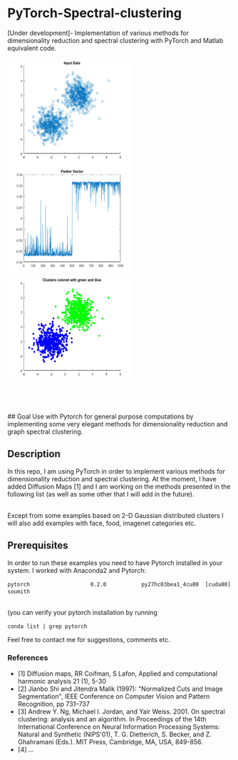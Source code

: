 # PyTorch-Spectral-clustering
[Under development]- Implementation of various methods for dimensionality reduction and spectral clustering with PyTorch and Matlab equivalent code.
<br />
<p float="left">
<img src="InputData.png" alt="Input Data" title="Input Data" width="280" height="240"/>
<img src="FiedlerVector.png" alt="Fiedler Vector" title="Fiedler Vector" width="280" height="240"/>
<img src="Clusters.png" alt="Clusters" title="Clusters" width="280" height="240"/>
</p>
<br/><br/> 
 
<br />
## Goal
Use with Pytorch for general purpose computations by implementing some very elegant methods for dimensionality reduction and graph spectral clustering. 
<br />

## Description
In this repo, I am using PyTorch in order to implement various methods for dimensionality reduction and spectral clustering.
At the moment, I have added Diffusion Maps [1] and I am working on the methods presented in the following list (as well as some other that I will add in the future).  
<br />

Except from some examples based on 2-D Gaussian distributed clusters I will also add examples with face, food, imagenet categories etc.
<br />


## Prerequisites
In order to run these examples you need to have Pytorch installed in your system. I worked with Anaconda2 and Pytorch:<br />

    pytorch                   0.2.0           py27hc03bea1_4cu80  [cuda80]  soumith
<br />
(you can verify your pytorch installation by running 

    conda list | grep pytorch

Feel free to contact me for suggestions, comments etc.

### References
 - [1]  Diffusion maps, RR Coifman, S Lafon, Applied and computational harmonic analysis 21 (1), 5-30 <br /> 
 - [2]  Jianbo Shi and Jitendra Malik (1997): "Normalized Cuts and Image Segmentation", IEEE Conference on Computer Vision and Pattern Recognition, pp 731–737 <br />
 - [3] Andrew Y. Ng, Michael I. Jordan, and Yair Weiss. 2001. On spectral clustering: analysis and an algorithm. In Proceedings of the 14th International Conference on Neural Information Processing Systems: Natural and Synthetic (NIPS'01), T. G. Dietterich, S. Becker, and Z. Ghahramani (Eds.). MIT Press, Cambridge, MA, USA, 849-856. 
 - [4] ...
 
